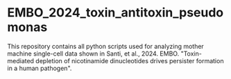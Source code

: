 # EMBO_2024_toxin_antitoxin_pseudomonas
This repository contains all python scripts used for analyzing mother machine single-cell data shown in Santi, et al., 2024. EMBO. "Toxin-mediated depletion of nicotinamide dinucleotides drives persister formation in a human pathogen".
